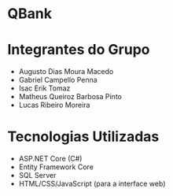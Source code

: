 # QBank

# Integrantes do Grupo
- Augusto Dias Moura Macedo
- Gabriel Campello Penna
- Isac Erik Tomaz
- Matheus Queiroz Barbosa Pinto
- Lucas Ribeiro Moreira
  
# Tecnologias Utilizadas 
- ASP.NET Core (C#)
- Entity Framework Core
- SQL Server
- HTML/CSS/JavaScript (para a interface web)